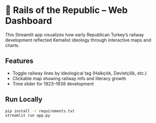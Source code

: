 # 🚉 Rails of the Republic – Web Dashboard

This Streamlit app visualizes how early Republican Turkey’s railway development reflected Kemalist ideology through interactive maps and charts.

## Features
- Toggle railway lines by ideological tag (Halkçılık, Devletçilik, etc.)
- Clickable map showing railway info and literacy growth
- Time slider for 1923–1938 development

## Run Locally
```bash
pip install -r requirements.txt
streamlit run app.py
```
